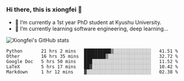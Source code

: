 ### Hi there, this is xiongfei 👋


- 🔭 I’m currently a 1st year PhD student at Kyushu University.
- 🌱 I’m currently learning software engineering, deep learning...

<!--
**Toma62299781/Toma62299781** is a ✨ _special_ ✨ repository because its `README.md` (this file) appears on your GitHub profile.
Here are some ideas to get you started:
-->

![Xiongfei's GitHub stats](https://github-readme-stats.vercel.app/api?username=Toma62299781)

<!--START_SECTION:waka-->
```text
Python       21 hrs 2 mins   ██████████▒░░░░░░░░░░░░░░   41.51 % 
Other        16 hrs 35 mins  ████████▒░░░░░░░░░░░░░░░░   32.72 % 
Google Doc   5 hrs 50 mins   ███░░░░░░░░░░░░░░░░░░░░░░   11.52 % 
LaTeX        5 hrs 17 mins   ██▓░░░░░░░░░░░░░░░░░░░░░░   10.42 % 
Markdown     1 hr 12 mins    ▓░░░░░░░░░░░░░░░░░░░░░░░░   02.38 % 
```
<!--END_SECTION:waka-->

